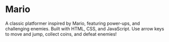 # Mario
A classic platformer inspired by Mario, featuring power-ups, and challenging enemies. Built with HTML, CSS, and JavaScript.
Use arrow keys to move and jump, collect coins, and defeat enemies!

